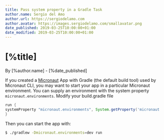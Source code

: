 ```yaml
---
title: Pass system property in a Gradle Task
author.name: Sergio del Amo
author.url: https://sergiodelamo.com
author.avatar: https://images.sergiodelamo.com/smallavatar.png 
date_published: 2019-03-25T10:00:00+01:00
date_modified: 2019-03-25T10:00:00+01:00
---
```


# [%title]

By [%author.name] - [%date_published]

If you created a [Micronaut](https://micronaut.io) App with Gradle (the default build tool) used by Micronaut CLI, you may want to start your app in a particular Micronaut environment. You can supply an environment with the system property `micronaut.environments`. Modify your build.gradle file

```groovy
run {
systemProperty "micronaut.environments", System.getProperty('micronaut.environments')
}
```

Then you can start the app with:

```bash
$ ./gradlew -Dmicronaut.environments=dev run
```
